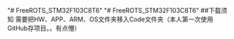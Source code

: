 "# FreeROTS_STM32F103C8T6" 
"# FreeROTS_STM32F103C8T6" 
##下载须知
需要把HW、APP、ARM、OS文件夹移入Code文件夹（本人第一次使用GitHub存项目。。有点懵）
